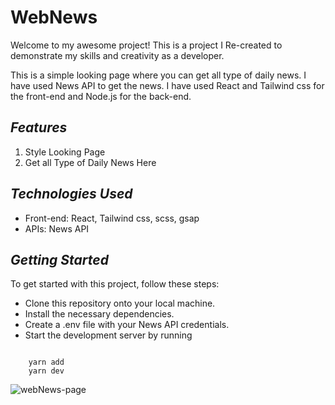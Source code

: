 # **WebNews**

Welcome to my awesome project! This is a project I Re-created to demonstrate my skills and creativity as a developer.

This is a simple looking page where you can get all type of daily news. I have used News API to get the news. I have used React and Tailwind css for the front-end and Node.js for the back-end.

## _Features_

1. Style Looking Page
2. Get all Type of Daily News Here

## _Technologies Used_

- Front-end: React, Tailwind css, scss,  gsap
- APIs: News API

## _**Getting Started**_

To get started with this project, follow these steps:

- Clone this repository onto your local machine.
- Install the necessary dependencies.
- Create a .env file with your News API credentials.
- Start the development server by running

```

    yarn add
    yarn dev

```

![webNews-page](https://github.com/SouZe-San/WebNews/assets/103335953/bf8f53d3-5f99-4042-889f-9f752cf2e7f3)

